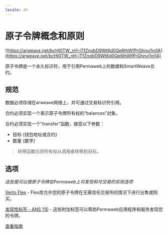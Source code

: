 ```yaml
---
locale: zh
---
```

# 原子令牌概念和原则

![https://arweave.net/bcHI0TW_nH-iTfZnobD9Wt6d0Qe6thWfPrGhnvi1m1A](https://arweave.net/bcHI0TW_nH-iTfZnobD9Wt6d0Qe6thWfPrGhnvi1m1A)

原子令牌是一个永久标识符，用于引用Permaweb上的数据和SmartWeave合约。

## 规范

数据必须存储在arweave网络上，并可通过交易标识符引用。

合约必须实现一个表示原子令牌所有权的“balances”对象。

合约必须实现一个“transfer”函数，接受以下参数：
- 目标 {钱包地址或合约}
- 数量 {数字}

> 转移函数应将所有权从调用者转移到目标。

## 选项

_这些是可以使原子令牌在Permaweb上可发现和可交易的实现选项_

[Verto Flex](https://github.com/useverto/flex) - Flex库允许您的原子令牌在无需信任交易所的情况下进行出售或购买。

[发现性标签 - ANS 110](https://github.com/ArweaveTeam/arweave-standards/blob/master/ans/ANS-110.md) - 这些附加标签可以帮助Permaweb应用程序和服务发现您的令牌。

[查看指南](../guides/atomic-tokens/intro.md)